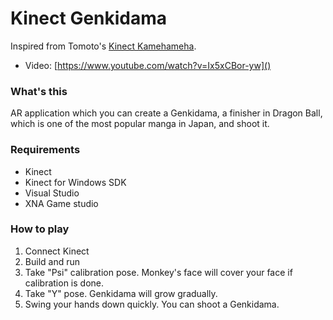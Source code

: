 # Kinect Genkidama

Inspired from Tomoto's [Kinect Kamehameha](https://github.com/tomoto/kinect-kamehameha).

- Video: [https://www.youtube.com/watch?v=Ix5xCBor-yw]()

### What's this

AR application which you can create a Genkidama, a finisher in Dragon Ball, which is one of the most popular manga in Japan, and shoot it.

### Requirements

- Kinect
- Kinect for Windows SDK
- Visual Studio
- XNA Game studio

### How to play

1. Connect Kinect 
1. Build and run
1. Take "Psi" calibration pose. Monkey's face will cover your face if calibration is done.
1. Take "Y" pose. Genkidama will grow gradually.
1. Swing your hands down quickly. You can shoot a Genkidama.



